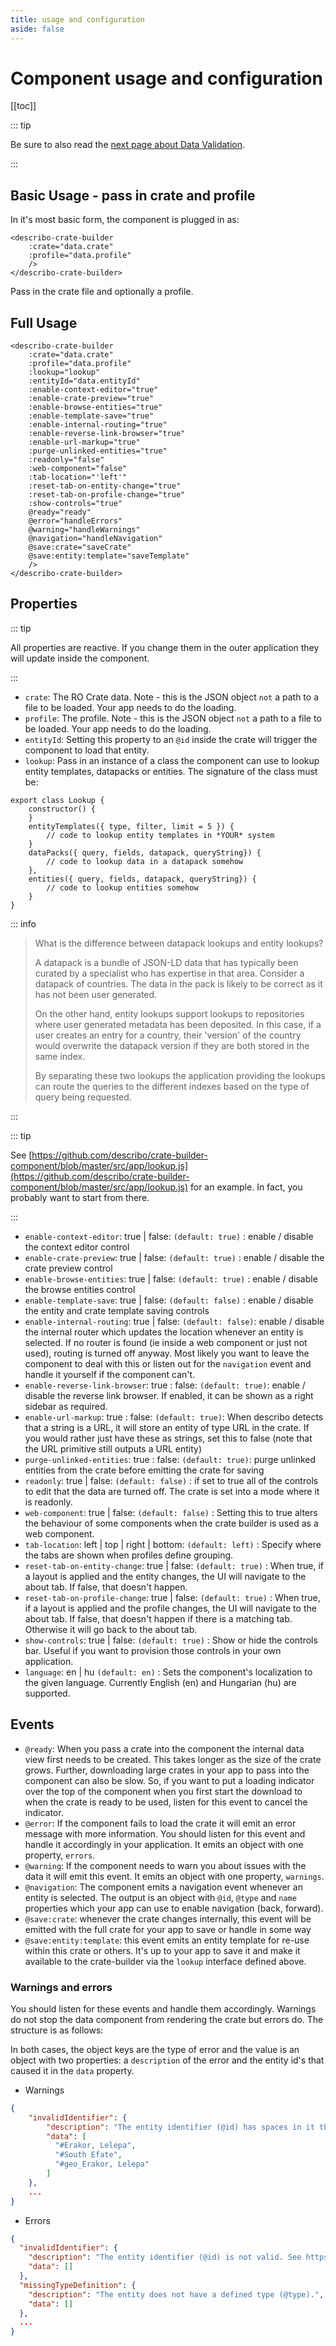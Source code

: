 ```yaml
---
title: usage and configuration
aside: false
---
```


# Component usage and configuration

[[toc]]

::: tip

Be sure to also read the [next page about Data Validation](./validation).

:::

## Basic Usage - pass in crate and profile

In it's most basic form, the component is plugged in as:

```JS
<describo-crate-builder
    :crate="data.crate"
    :profile="data.profile"
    />
</describo-crate-builder>
```

Pass in the crate file and optionally a profile.

## Full Usage

```JS
<describo-crate-builder
    :crate="data.crate"
    :profile="data.profile"
    :lookup="lookup"
    :entityId="data.entityId"
    :enable-context-editor="true"
    :enable-crate-preview="true"
    :enable-browse-entities="true"
    :enable-template-save="true"
    :enable-internal-routing="true"
    :enable-reverse-link-browser="true"
    :enable-url-markup="true"
    :purge-unlinked-entities="true"
    :readonly="false"
    :web-component="false"
    :tab-location="'left'"
    :reset-tab-on-entity-change="true"
    :reset-tab-on-profile-change="true"
    :show-controls="true"
    @ready="ready"
    @error="handleErrors"
    @warning="handleWarnings"
    @navigation="handleNavigation"
    @save:crate="saveCrate"
    @save:entity:template="saveTemplate"
    />
</describo-crate-builder>
```

## Properties

::: tip

All properties are reactive. If you change them in the outer application they will update inside the
component.

:::

-   `crate`: The RO Crate data. Note - this is the JSON object `not` a path to a file to be loaded.
    Your app needs to do the loading.
-   `profile`: The profile. Note - this is the JSON object `not` a path to a file to be loaded. Your
    app needs to do the loading.
-   `entityId`: Setting this property to an `@id` inside the crate will trigger the component to
    load that entity.
-   `lookup`: Pass in an instance of a class the component can use to lookup entity templates,
    datapacks or entities. The signature of the class must be:

```JS
export class Lookup {
    constructor() {
    }
    entityTemplates({ type, filter, limit = 5 }) {
        // code to lookup entity templates in *YOUR* system
    }
    dataPacks({ query, fields, datapack, queryString}) {
        // code to lookup data in a datapack somehow
    },
    entities({ query, fields, datapack, queryString}) {
        // code to lookup entities somehow
    }
}
```

::: info

> What is the difference between datapack lookups and entity lookups?
>
> A datapack is a bundle of JSON-LD data that has typically been curated by a specialist who has
> expertise in that area. Consider a datapack of countries. The data in the pack is likely to be
> correct as it has not been user generated.
>
> On the other hand, entity lookups support lookups to repositories where user generated metadata
> has been deposited. In this case, if a user creates an entry for a country, their 'version' of the
> country would overwrite the datapack version if they are both stored in the same index.
>
> By separating these two lookups the application providing the lookups can route the queries to the
> different indexes based on the type of query being requested.

:::

::: tip

See
[https://github.com/describo/crate-builder-component/blob/master/src/app/lookup.js](https://github.com/describo/crate-builder-component/blob/master/src/app/lookup.js)
for an example. In fact, you probably want to start from there.

:::

-   `enable-context-editor`: true | false: `(default: true)` : enable / disable the context editor
    control
-   `enable-crate-preview`: true | false: `(default: true)` : enable / disable the crate preview
    control
-   `enable-browse-entities`: true | false: `(default: true)` : enable / disable the browse entities
    control
-   `enable-template-save`: true | false: `(default: false)` : enable / disable the entity and crate
    template saving controls
-   `enable-internal-routing`: true | false: `(default: false)`: enable / disable the internal
    router which updates the location whenever an entity is selected. If no router is found (ie
    inside a web component or just not used), routing is turned off anyway. Most likely you want to
    leave the component to deal with this or listen out for the `navigation` event and handle it
    yourself if the component can't.
-   `enable-reverse-link-browser`: true : false: `(default: true)`: enable / disable the reverse
    link browser. If enabled, it can be shown as a right sidebar as required.
-   `enable-url-markup`: true : false: `(default: true)`: When describo detects that a string is a
    URL, it will store an entity of type URL in the crate. If you would rather just have these as
    strings, set this to false (note that the URL primitive still outputs a URL entity)
-   `purge-unlinked-entities`: true : false: `(default: true)`: purge unlinked entities from the
    crate before emitting the crate for saving
-   `readonly`: true | false: `(default: false)` : if set to true all of the controls to edit that
    the data are turned off. The crate is set into a mode where it is readonly.
-   `web-component`: true | false: `(default: false)` : Setting this to true alters the behaviour of
    some components when the crate builder is used as a web component.
-   `tab-location`: left | top | right | bottom: `(default: left)` : Specify where the tabs are
    shown when profiles define grouping.
-   `reset-tab-on-entity-change`: true | false: `(default: true)` : When true, if a layout is
    applied and the entity changes, the UI will navigate to the about tab. If false, that doesn't
    happen.
-   `reset-tab-on-profile-change`: true | false: `(default: true)` : When true, if a layout is
    applied and the profile changes, the UI will navigate to the about tab. If false, that doesn't
    happen if there is a matching tab. Otherwise it will go back to the about tab.
-   `show-controls`: true | false: `(default: true)` : Show or hide the controls bar. Useful if you
    want to provision those controls in your own application.
-   `language`: en | hu `(default: en)` : Sets the component's localization to the given language.
    Currently English (en) and Hungarian (hu) are supported.

## Events

-   `@ready`: When you pass a crate into the component the internal data view first needs to be
    created. This takes longer as the size of the crate grows. Further, downloading large crates in
    your app to pass into the component can also be slow. So, if you want to put a loading indicator
    over the top of the component when you first start the download to when the crate is ready to be
    used, listen for this event to cancel the indicator.
-   `@error`: If the component fails to load the crate it will emit an error message with more
    information. You should listen for this event and handle it accordingly in your application. It
    emits an object with one property, `errors`.
-   `@warning`: If the component needs to warn you about issues with the data it will emit this
    event. It emits an object with one property, `warnings`.
-   `@navigation`: The component emits a navigation event whenever an entity is selected. The output
    is an object with `@id`, `@type` and `name` properties which your app can use to enable
    navigation (back, forward).
-   `@save:crate`: whenever the crate changes internally, this event will be emitted with the full
    crate for your app to save or handle in some way
-   `@save:entity:template`: this event emits an entity template for re-use within this crate or
    others. It's up to your app to save it and make it available to the crate-builder via the
    `lookup` interface defined above.

### Warnings and errors

You should listen for these events and handle them accordingly. Warnings do not stop the data
component from rendering the crate but errors do. The structure is as follows:

In both cases, the object keys are the type of error and the value is an object with two properties:
a `description` of the error and the entity id's that caused it in the `data` property.

-   Warnings

```JSON
{
    "invalidIdentifier": {
        "description": "The entity identifier (@id) has spaces in it that should be encoded. Describo will do this to pass the validate test but the data must be corrected manually.",
        "data": [
          "#Erakor, Lelepa",
          "#South Efate",
          "#geo_Erakor, Lelepa"
        ]
    },
    ...
}
```

-   Errors

```JSON
{
  "invalidIdentifier": {
    "description": "The entity identifier (@id) is not valid. See https://github.com/describo/crate-builder-component/blob/master/README.identifiers.md for more information",
    "data": []
  },
  "missingTypeDefinition": {
    "description": "The entity does not have a defined type (@type).",
    "data": []
  },
  ...
}
```
